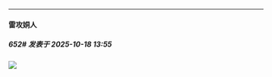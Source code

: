 ﻿
*****

####  雷攻姛人  
##### 652#       发表于 2025-10-18 13:55

<img src="https://p.sda1.dev/28/91a35ad8cafcf6d6a7191805b740dfbe/image.jpg" referrerpolicy="no-referrer">

